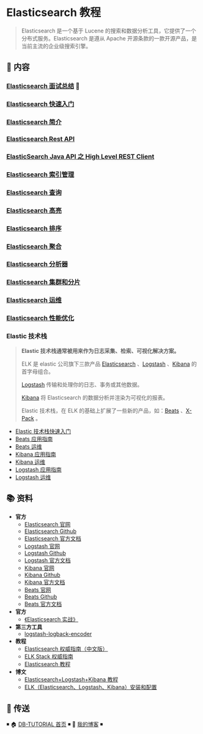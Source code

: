 # Elasticsearch 教程

> Elasticsearch 是一个基于 Lucene 的搜索和数据分析工具，它提供了一个分布式服务。Elasticsearch 是遵从 Apache 开源条款的一款开源产品，是当前主流的企业级搜索引擎。

## 📖 内容

### [Elasticsearch 面试总结](elasticsearch-interview.md) 💯

### [Elasticsearch 快速入门](Elasticsearch快速入门.md)

### [Elasticsearch 简介](Elasticsearch简介.md)

### [Elasticsearch Rest API](ElasticsearchRestApi.md)

### [ElasticSearch Java API 之 High Level REST Client](ElasticsearchHighLevelRestJavaApi.md)

### [Elasticsearch 索引管理](Elasticsearch索引管理.md)

### [Elasticsearch 查询](Elasticsearch查询.md)

### [Elasticsearch 高亮](Elasticsearch高亮.md)

### [Elasticsearch 排序](Elasticsearch排序.md)

### [Elasticsearch 聚合](Elasticsearch聚合.md)

### [Elasticsearch 分析器](Elasticsearch分析器.md)

### [Elasticsearch 集群和分片](Elasticsearch集群和分片.md)

### [Elasticsearch 运维](Elasticsearch运维.md)

### [Elasticsearch 性能优化](Elasticsearch性能优化.md)

### Elastic 技术栈

> **Elastic 技术栈通常被用来作为日志采集、检索、可视化解决方案。**
>
> ELK 是 elastic 公司旗下三款产品 [Elasticsearch](https://www.elastic.co/products/elasticsearch) 、[Logstash](https://www.elastic.co/products/logstash) 、[Kibana](https://www.elastic.co/products/kibana) 的首字母组合。
>
> [Logstash](https://www.elastic.co/products/logstash) 传输和处理你的日志、事务或其他数据。
>
> [Kibana](https://www.elastic.co/products/kibana) 将 Elasticsearch 的数据分析并渲染为可视化的报表。
>
> Elastic 技术栈，在 ELK 的基础上扩展了一些新的产品，如：[Beats](https://www.elastic.co/products/beats) 、[X-Pack](https://www.elastic.co/products/x-pack) 。

- [Elastic 技术栈快速入门](nosql/elasticsearch/elastic/elastic-quickstart.md)
- [Beats 应用指南](nosql/elasticsearch/elastic/elastic-beats.md)
- [Beats 运维](nosql/elasticsearch/elastic/elastic-beats-ops.md)
- [Kibana 应用指南](nosql/elasticsearch/elastic/elastic-kibana.md)
- [Kibana 运维](nosql/elasticsearch/elastic/elastic-kibana-ops.md)
- [Logstash 应用指南](nosql/elasticsearch/elastic/elastic-logstash.md)
- [Logstash 运维](nosql/elasticsearch/elastic/elastic-logstash-ops.md)

## 📚 资料

- **官方**
  - [Elasticsearch 官网](https://www.elastic.co/cn/products/elasticsearch)
  - [Elasticsearch Github](https://github.com/elastic/elasticsearch)
  - [Elasticsearch 官方文档](https://www.elastic.co/guide/en/elasticsearch/reference/current/index.html)
  - [Logstash 官网](https://www.elastic.co/cn/products/logstash)
  - [Logstash Github](https://github.com/elastic/logstash)
  - [Logstash 官方文档](https://www.elastic.co/guide/en/logstash/current/index.html)
  - [Kibana 官网](https://www.elastic.co/cn/products/kibana)
  - [Kibana Github](https://github.com/elastic/kibana)
  - [Kibana 官方文档](https://www.elastic.co/guide/en/kibana/current/index.html)
  - [Beats 官网](https://www.elastic.co/cn/products/beats)
  - [Beats Github](https://github.com/elastic/beats)
  - [Beats 官方文档](https://www.elastic.co/guide/en/beats/libbeat/current/index.html)
- **官方**
  - [《Elasticsearch 实战》](https://item.jd.com/12454556.html)
- **第三方工具**
  - [logstash-logback-encoder](https://github.com/logstash/logstash-logback-encoder)
- **教程**
  - [Elasticsearch 权威指南（中文版）](https://es.xiaoleilu.com/index.html)
  - [ELK Stack 权威指南](https://github.com/chenryn/logstash-best-practice-cn)
  - [Elasticsearch 教程](https://www.knowledgedict.com/tutorial/elasticsearch-intro.html)
- **博文**
  - [Elasticsearch+Logstash+Kibana 教程](https://www.cnblogs.com/xing901022/p/4704319.html)
  - [ELK（Elasticsearch、Logstash、Kibana）安装和配置](https://github.com/judasn/Linux-Tutorial/blob/master/ELK-Install-And-Settings.md)

## 🚪 传送

◾ 🏠 [DB-TUTORIAL 首页](https://github.com/dunwu/db-tutorial) ◾ 🎯 [我的博客](https://github.com/dunwu/blog) ◾
